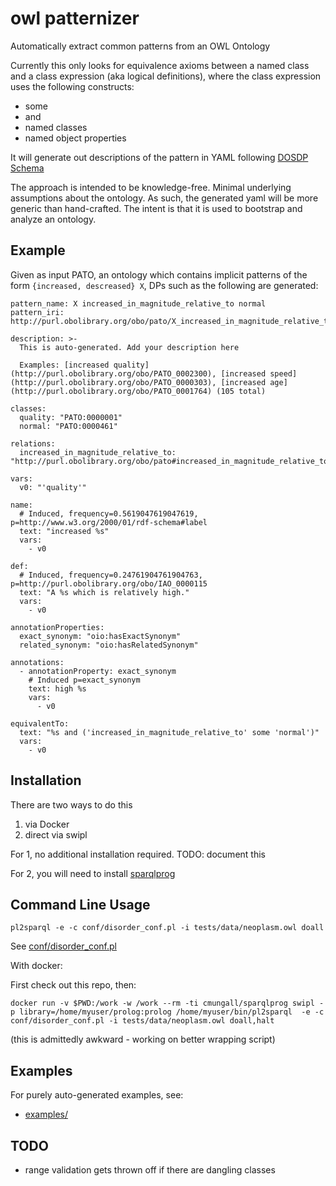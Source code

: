 # owl patternizer

Automatically extract common patterns from an OWL Ontology

Currently this only looks for equivalence axioms between a named class
and a class expression (aka logical definitions), where the class
expression uses the following constructs:

 - some
 - and
 - named classes
 - named object properties

It will generate out descriptions of the pattern in YAML following [DOSDP Schema](https://github.com/INCATools/dead_simple_owl_design_patterns/)

The approach is intended to be knowledge-free. Minimal underlying assumptions about the ontology. As such, the generated yaml will be more generic than hand-crafted. The intent is that it is used to bootstrap and analyze an ontology.

## Example

Given as input PATO, an ontology which contains implicit patterns of the form `{increased, descreased} X`, DPs such as the following are generated:

```
pattern_name: X increased_in_magnitude_relative_to normal
pattern_iri: http://purl.obolibrary.org/obo/pato/X_increased_in_magnitude_relative_to_normal

description: >-
  This is auto-generated. Add your description here

  Examples: [increased quality](http://purl.obolibrary.org/obo/PATO_0002300), [increased speed](http://purl.obolibrary.org/obo/PATO_0000303), [increased age](http://purl.obolibrary.org/obo/PATO_0001764) (105 total)

classes: 
  quality: "PATO:0000001"
  normal: "PATO:0000461"

relations: 
  increased_in_magnitude_relative_to: "http://purl.obolibrary.org/obo/pato#increased_in_magnitude_relative_to"

vars:
  v0: "'quality'"

name:
  # Induced, frequency=0.5619047619047619, p=http://www.w3.org/2000/01/rdf-schema#label 
  text: "increased %s"
  vars:
    - v0

def:
  # Induced, frequency=0.24761904761904763, p=http://purl.obolibrary.org/obo/IAO_0000115 
  text: "A %s which is relatively high."
  vars:
    - v0

annotationProperties:
  exact_synonym: "oio:hasExactSynonym"
  related_synonym: "oio:hasRelatedSynonym"

annotations:
  - annotationProperty: exact_synonym
    # Induced p=exact_synonym 
    text: high %s
    vars:
      - v0

equivalentTo:
  text: "%s and ('increased_in_magnitude_relative_to' some 'normal')"
  vars:
    - v0
```

## Installation

There are two ways to do this

 1. via Docker
 2. direct via swipl

For 1, no additional installation required. TODO: document this

For 2, you will need to install [sparqlprog](http://www.swi-prolog.org/pack/list?p=sparqlprog)

## Command Line Usage

`pl2sparql -e -c conf/disorder_conf.pl -i tests/data/neoplasm.owl doall`

See [conf/disorder_conf.pl](blob/master/conf/disorder_conf.pl)

With docker:

First check out this repo, then:

```
docker run -v $PWD:/work -w /work --rm -ti cmungall/sparqlprog swipl -p library=/home/myuser/prolog:prolog /home/myuser/bin/pl2sparql  -e -c conf/disorder_conf.pl -i tests/data/neoplasm.owl doall,halt
```

(this is admittedly awkward - working on better wrapping script)

## Examples

For purely auto-generated examples, see:

 * [examples/](blob/master/examples/)

## TODO

 * range validation gets thrown off if there are dangling classes